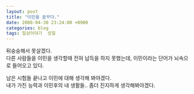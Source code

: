 ```yaml
---
layout: post
title: "이민을 꿈꾸다."
date: 2008-04-30 23:24:00 +0900
categories: blog
tags: 일상이야기  성질
---
```


뒤숭숭해서 못살겠다. <br/>
다른 사람들을 이민을 생각할때 전혀 납득을 하지 못했는데, 이민이라는 단어가 뇌속으로 들어오고 있다.

남은 시험들 끝나고 이민에 대해 생각해 봐야겠다. <br/>
내가 가진 능력과 이민후의 내 생활들.. 좀더 진지하게 생각해봐야겠다.

